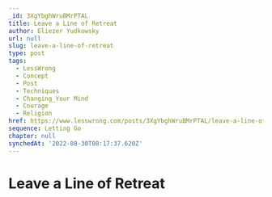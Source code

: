 ```yaml
---
_id: 3XgYbghWruBMrPTAL
title: Leave a Line of Retreat
author: Eliezer Yudkowsky
url: null
slug: leave-a-line-of-retreat
type: post
tags:
  - LessWrong
  - Concept
  - Post
  - Techniques
  - Changing_Your Mind
  - Courage
  - Religion
href: https://www.lesswrong.com/posts/3XgYbghWruBMrPTAL/leave-a-line-of-retreat
sequence: Letting Go
chapter: null
synchedAt: '2022-08-30T08:17:37.620Z'
---
```


# Leave a Line of Retreat
